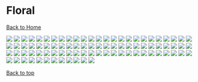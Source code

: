 # Floral

[Back to Home](https://github.com/RickyFoots/Wallpapers/tree/main)

</h1>

<img src="https://github.com/RickyFoots/Wallpapers/blob/main/Collection/Real Life/Floral/1661966120231932.jpg">

<img src="https://github.com/RickyFoots/Wallpapers/blob/main/Collection/Real Life/Floral/20230511_1827_Photography (2).jpg">

<img src="https://github.com/RickyFoots/Wallpapers/blob/main/Collection/Real Life/Floral/BloomingTreeFlowers.jpg">

<img src="https://github.com/RickyFoots/Wallpapers/blob/main/Collection/Real Life/Floral/Fall Wallpaper Black And White.jpg">

<img src="https://github.com/RickyFoots/Wallpapers/blob/main/Collection/Real Life/Floral/ImperialFlowers.jpg">

<img src="https://github.com/RickyFoots/Wallpapers/blob/main/Collection/Real Life/Floral/MacroOnBlue.jpg">

<img src="https://github.com/RickyFoots/Wallpapers/blob/main/Collection/Real Life/Floral/Spring.jpg">

<img src="https://github.com/RickyFoots/Wallpapers/blob/main/Collection/Real Life/Floral/alex-blajan-Yeg0Od9_69I-unsplash.jpg">

<img src="https://github.com/RickyFoots/Wallpapers/blob/main/Collection/Real Life/Floral/alexander-montes-Qv79akqGQt0-unsplash.jpg">

<img src="https://github.com/RickyFoots/Wallpapers/blob/main/Collection/Real Life/Floral/alexander-montes-Uj-_XNXk210-unsplash.jpg">

<img src="https://github.com/RickyFoots/Wallpapers/blob/main/Collection/Real Life/Floral/ameen-fahmy-mXpTl4jNKiA-unsplash.jpg">

<img src="https://github.com/RickyFoots/Wallpapers/blob/main/Collection/Real Life/Floral/andrea-tummons-1wrjYqLqn8c-unsplash.jpg">

<img src="https://github.com/RickyFoots/Wallpapers/blob/main/Collection/Real Life/Floral/andrea-tummons-oPW-njJj1oM-unsplash.jpg">

<img src="https://github.com/RickyFoots/Wallpapers/blob/main/Collection/Real Life/Floral/anita-austvika-79pflgKIXhE-unsplash.jpg">

<img src="https://github.com/RickyFoots/Wallpapers/blob/main/Collection/Real Life/Floral/anna-kovalova-OEyw-6ZDR-U-unsplash.jpg">

<img src="https://github.com/RickyFoots/Wallpapers/blob/main/Collection/Real Life/Floral/annie-spratt-5KNecHxjTnI-unsplash.jpg">

<img src="https://github.com/RickyFoots/Wallpapers/blob/main/Collection/Real Life/Floral/annie-spratt-J4gm_1GKfAA-unsplash.jpg">

<img src="https://github.com/RickyFoots/Wallpapers/blob/main/Collection/Real Life/Floral/annie-spratt-KQ6sO8m1ZDE-unsplash.jpg">

<img src="https://github.com/RickyFoots/Wallpapers/blob/main/Collection/Real Life/Floral/annie-spratt-RULfLQOf5xU-unsplash.jpg">

<img src="https://github.com/RickyFoots/Wallpapers/blob/main/Collection/Real Life/Floral/annie-spratt-V5bwp9IJrCI-unsplash.jpg">

<img src="https://github.com/RickyFoots/Wallpapers/blob/main/Collection/Real Life/Floral/annie-spratt-X93dIa5APEI-unsplash.jpg">

<img src="https://github.com/RickyFoots/Wallpapers/blob/main/Collection/Real Life/Floral/annie-spratt-c4zairjiKSs-unsplash.jpg">

<img src="https://github.com/RickyFoots/Wallpapers/blob/main/Collection/Real Life/Floral/annie-spratt-gBj3ALJ2uUE-unsplash.jpg">

<img src="https://github.com/RickyFoots/Wallpapers/blob/main/Collection/Real Life/Floral/annie-spratt-hEDwwsfES2w-unsplash.jpg">

<img src="https://github.com/RickyFoots/Wallpapers/blob/main/Collection/Real Life/Floral/annie-spratt-r9eIL7jtenc-unsplash.jpg">

<img src="https://github.com/RickyFoots/Wallpapers/blob/main/Collection/Real Life/Floral/annie-spratt-tODXQIEAh9M-unsplash.jpg">

<img src="https://github.com/RickyFoots/Wallpapers/blob/main/Collection/Real Life/Floral/background-flower.png">

<img src="https://github.com/RickyFoots/Wallpapers/blob/main/Collection/Real Life/Floral/bady-abbas-XAkPN7aEGJM-unsplash.jpg">

<img src="https://github.com/RickyFoots/Wallpapers/blob/main/Collection/Real Life/Floral/bouquet.jpg">

<img src="https://github.com/RickyFoots/Wallpapers/blob/main/Collection/Real Life/Floral/camille-orgel-LFUENr5bh1A-unsplash.jpg">

<img src="https://github.com/RickyFoots/Wallpapers/blob/main/Collection/Real Life/Floral/claire-brear-3KNUXqMgr4c-unsplash.jpg">

<img src="https://github.com/RickyFoots/Wallpapers/blob/main/Collection/Real Life/Floral/daisy2.jpg">

<img src="https://github.com/RickyFoots/Wallpapers/blob/main/Collection/Real Life/Floral/dawid-zawila-duADlJvRI7Y-unsplash.jpg">

<img src="https://github.com/RickyFoots/Wallpapers/blob/main/Collection/Real Life/Floral/emre-EfyQXFzu8Nw-unsplash.jpg">

<img src="https://github.com/RickyFoots/Wallpapers/blob/main/Collection/Real Life/Floral/flower-plant-petal.jpg">

<img src="https://github.com/RickyFoots/Wallpapers/blob/main/Collection/Real Life/Floral/flowerarc.jpg">

<img src="https://github.com/RickyFoots/Wallpapers/blob/main/Collection/Real Life/Floral/flowers-on-pond.png">

<img src="https://github.com/RickyFoots/Wallpapers/blob/main/Collection/Real Life/Floral/flowers.jpg">

<img src="https://github.com/RickyFoots/Wallpapers/blob/main/Collection/Real Life/Floral/gilberto-olimpio-Hfh8viYL9kA-unsplash.jpg">

<img src="https://github.com/RickyFoots/Wallpapers/blob/main/Collection/Real Life/Floral/giuseppe-doto-mFK2hnYFvVQ-unsplash.jpg">

<img src="https://github.com/RickyFoots/Wallpapers/blob/main/Collection/Real Life/Floral/goofyplants.png">

<img src="https://github.com/RickyFoots/Wallpapers/blob/main/Collection/Real Life/Floral/ign_blue.png">

<img src="https://github.com/RickyFoots/Wallpapers/blob/main/Collection/Real Life/Floral/ign_daisy2.png">

<img src="https://github.com/RickyFoots/Wallpapers/blob/main/Collection/Real Life/Floral/ign_roses.png">

<img src="https://github.com/RickyFoots/Wallpapers/blob/main/Collection/Real Life/Floral/inga-shcheglova-CIZvO8VpGFo-unsplash.jpg">

<img src="https://github.com/RickyFoots/Wallpapers/blob/main/Collection/Real Life/Floral/james-lee-gXrjjUlILAY-unsplash.jpg">

<img src="https://github.com/RickyFoots/Wallpapers/blob/main/Collection/Real Life/Floral/joey-huang-VzIKITZA-N0-unsplash.jpg">

<img src="https://github.com/RickyFoots/Wallpapers/blob/main/Collection/Real Life/Floral/kien-do-uUVkzxDR1D0-unsplash.jpg">

<img src="https://github.com/RickyFoots/Wallpapers/blob/main/Collection/Real Life/Floral/light.jpg">

<img src="https://github.com/RickyFoots/Wallpapers/blob/main/Collection/Real Life/Floral/nadiia-ploshchenko-D0AyhLJ0PXU-unsplash.jpg">

<img src="https://github.com/RickyFoots/Wallpapers/blob/main/Collection/Real Life/Floral/nature-1.png">

<img src="https://github.com/RickyFoots/Wallpapers/blob/main/Collection/Real Life/Floral/nature-5.jpg">

<img src="https://github.com/RickyFoots/Wallpapers/blob/main/Collection/Real Life/Floral/nature-6.jpg">

<img src="https://github.com/RickyFoots/Wallpapers/blob/main/Collection/Real Life/Floral/ocean.jpg">

<img src="https://github.com/RickyFoots/Wallpapers/blob/main/Collection/Real Life/Floral/olga-vilkha-7GZ9-QHlaVc-unsplash.jpg">

<img src="https://github.com/RickyFoots/Wallpapers/blob/main/Collection/Real Life/Floral/olga-vilkha-uRhOFldnFWg-unsplash.jpg">

<img src="https://github.com/RickyFoots/Wallpapers/blob/main/Collection/Real Life/Floral/pedro-saraiva-vvoMJresXM0-unsplash.jpg">

<img src="https://github.com/RickyFoots/Wallpapers/blob/main/Collection/Real Life/Floral/pexels-alfo-medeiros-12921047.jpg">

<img src="https://github.com/RickyFoots/Wallpapers/blob/main/Collection/Real Life/Floral/pexels-lisa-fotios-1083822.jpg">

<img src="https://github.com/RickyFoots/Wallpapers/blob/main/Collection/Real Life/Floral/pexels-natasha-babenko-2565347.jpg">

<img src="https://github.com/RickyFoots/Wallpapers/blob/main/Collection/Real Life/Floral/photo-1444912517131-2a1c46cb761f.jpg">

<img src="https://github.com/RickyFoots/Wallpapers/blob/main/Collection/Real Life/Floral/photo-1493744493046-8ae80dca89eb.jpg">

<img src="https://github.com/RickyFoots/Wallpapers/blob/main/Collection/Real Life/Floral/pinkish.jpeg">

<img src="https://github.com/RickyFoots/Wallpapers/blob/main/Collection/Real Life/Floral/plant-foliage-vegetation-wildflower-dry-seasonal-autumn-closeup-focu-blur-soft-brown-flower-herb-vegetal.jpg">

<img src="https://github.com/RickyFoots/Wallpapers/blob/main/Collection/Real Life/Floral/plant-study.png">

<img src="https://github.com/RickyFoots/Wallpapers/blob/main/Collection/Real Life/Floral/plant.png">

<img src="https://github.com/RickyFoots/Wallpapers/blob/main/Collection/Real Life/Floral/razvan-dumitrasconiu-YfclfrnykH4-unsplash.jpg">

<img src="https://github.com/RickyFoots/Wallpapers/blob/main/Collection/Real Life/Floral/redflowers.png">

<img src="https://github.com/RickyFoots/Wallpapers/blob/main/Collection/Real Life/Floral/reynardo-etenia-wongso-BYIf3XanizQ-unsplash.jpg">

<img src="https://github.com/RickyFoots/Wallpapers/blob/main/Collection/Real Life/Floral/roses.jpg">

<img src="https://github.com/RickyFoots/Wallpapers/blob/main/Collection/Real Life/Floral/saad-chaudhry-ioWneNxBXDk-unsplash.jpg">

<img src="https://github.com/RickyFoots/Wallpapers/blob/main/Collection/Real Life/Floral/sakura.jpg">

<img src="https://github.com/RickyFoots/Wallpapers/blob/main/Collection/Real Life/Floral/sebastian-molina-fotografia-natjj0CTa-s.png">

<img src="https://github.com/RickyFoots/Wallpapers/blob/main/Collection/Real Life/Floral/siniz-kim-Upik7lKpsAE-unsplash.jpg">

<img src="https://github.com/RickyFoots/Wallpapers/blob/main/Collection/Real Life/Floral/summer.jpg">

<img src="https://github.com/RickyFoots/Wallpapers/blob/main/Collection/Real Life/Floral/tino-rischawy-5wDU5vpUUEU-unsplash.jpg">

<img src="https://github.com/RickyFoots/Wallpapers/blob/main/Collection/Real Life/Floral/tomoko-uji-5uVbaJYYoJ0-unsplash.jpg">

<img src="https://github.com/RickyFoots/Wallpapers/blob/main/Collection/Real Life/Floral/wallhaven-951op1_3840x2160.png">

<img src="https://github.com/RickyFoots/Wallpapers/blob/main/Collection/Real Life/Floral/wallhaven-o59gvl.jpg">

<img src="https://github.com/RickyFoots/Wallpapers/blob/main/Collection/Real Life/Floral/wallhaven-q6253r_3840x2160.png">

<img src="https://github.com/RickyFoots/Wallpapers/blob/main/Collection/Real Life/Floral/wallhaven-vgmmj5.jpg">

<img src="https://github.com/RickyFoots/Wallpapers/blob/main/Collection/Real Life/Floral/wallhaven-vmz3jp_3840x2160.png">

<img src="https://github.com/RickyFoots/Wallpapers/blob/main/Collection/Real Life/Floral/wallpaperflare.com_wallpaper.jpg">

<img src="https://github.com/RickyFoots/Wallpapers/blob/main/Collection/Real Life/Floral/xnFxbPl.jpeg">

<img src="https://github.com/RickyFoots/Wallpapers/blob/main/Collection/Real Life/Floral/xuan-nguyen-_fjcWT7LZPA-unsplash.jpg">

<img src="https://github.com/RickyFoots/Wallpapers/blob/main/Collection/Real Life/Floral/xuan-nguyen-g9g2JC4CzdA-unsplash.jpg">

<img src="https://github.com/RickyFoots/Wallpapers/blob/main/Collection/Real Life/Floral/yousef-espanioly-0-dy5lOmnMs.png">

[Back to top](#Top)